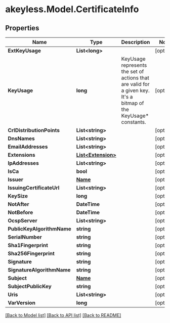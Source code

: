 # akeyless.Model.CertificateInfo

## Properties

Name | Type | Description | Notes
------------ | ------------- | ------------- | -------------
**ExtKeyUsage** | **List&lt;long&gt;** |  | [optional] 
**KeyUsage** | **long** | KeyUsage represents the set of actions that are valid for a given key. It&#39;s a bitmap of the KeyUsage* constants. | [optional] 
**CrlDistributionPoints** | **List&lt;string&gt;** |  | [optional] 
**DnsNames** | **List&lt;string&gt;** |  | [optional] 
**EmailAddresses** | **List&lt;string&gt;** |  | [optional] 
**Extensions** | [**List&lt;Extension&gt;**](Extension.md) |  | [optional] 
**IpAddresses** | **List&lt;string&gt;** |  | [optional] 
**IsCa** | **bool** |  | [optional] 
**Issuer** | [**Name**](Name.md) |  | [optional] 
**IssuingCertificateUrl** | **List&lt;string&gt;** |  | [optional] 
**KeySize** | **long** |  | [optional] 
**NotAfter** | **DateTime** |  | [optional] 
**NotBefore** | **DateTime** |  | [optional] 
**OcspServer** | **List&lt;string&gt;** |  | [optional] 
**PublicKeyAlgorithmName** | **string** |  | [optional] 
**SerialNumber** | **string** |  | [optional] 
**Sha1Fingerprint** | **string** |  | [optional] 
**Sha256Fingerprint** | **string** |  | [optional] 
**Signature** | **string** |  | [optional] 
**SignatureAlgorithmName** | **string** |  | [optional] 
**Subject** | [**Name**](Name.md) |  | [optional] 
**SubjectPublicKey** | **string** |  | [optional] 
**Uris** | **List&lt;string&gt;** |  | [optional] 
**VarVersion** | **long** |  | [optional] 

[[Back to Model list]](../README.md#documentation-for-models) [[Back to API list]](../README.md#documentation-for-api-endpoints) [[Back to README]](../README.md)

